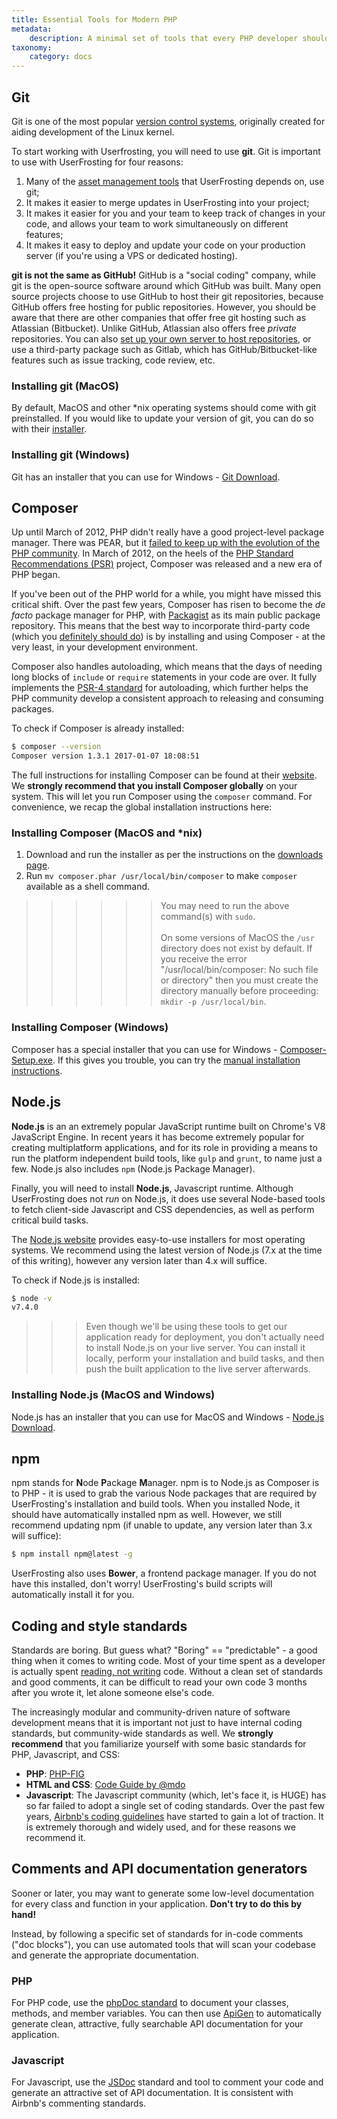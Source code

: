 ```yaml
---
title: Essential Tools for Modern PHP
metadata:
    description: A minimal set of tools that every PHP developer should have installed in their development environment.
taxonomy:
    category: docs
---
```


## Git

Git is one of the most popular [version control systems](https://en.wikipedia.org/wiki/Version_control), originally created for aiding development of the Linux kernel.

To start working with Userfrosting, you will need to use **git**.  Git is important to use with UserFrosting for four reasons:

1. Many of the [asset management tools](#npm) that UserFrosting depends on, use git;
2. It makes it easier to merge updates in UserFrosting into your project;
3. It makes it easier for you and your team to keep track of changes in your code, and allows your team to work simultaneously on different features;
4. It makes it easy to deploy and update your code on your production server (if you're using a VPS or dedicated hosting).

**git is not the same as GitHub!**  GitHub is a "social coding" company, while git is the open-source software around which GitHub was built. Many open source projects choose to use GitHub to host their git repositories, because GitHub offers free hosting for public repositories.  However, you should be aware that there are other companies that offer free git hosting such as Atlassian (Bitbucket).  Unlike GitHub, Atlassian also offers free _private_ repositories.  You can also [set up your own server to host repositories](http://stackoverflow.com/a/5507556/2970321), or use a third-party package such as Gitlab, which has GitHub/Bitbucket-like features such as issue tracking, code review, etc.

### Installing git (MacOS)

By default, MacOS and other *nix operating systems should come with git preinstalled.  If you would like to update your version of git, you can do so with their [installer](https://git-scm.com/download/mac).

### Installing git (Windows)

Git has an installer that you can use for Windows - [Git Download](https://git-scm.com/download/win).

## Composer

Up until March of 2012, PHP didn't really have a good project-level package manager.  There was PEAR, but it [failed to keep up with the evolution of the PHP community](https://benramsey.com/blog/2013/11/the-fall-of-pear-and-the-rise-of-composer/).  In March of 2012, on the heels of the [PHP Standard Recommendations (PSR)](http://www.php-fig.org/psr/) project, Composer was released and a new era of PHP began.

If you've been out of the PHP world for a while, you might have missed this critical shift.  Over the past few years, Composer has risen to become the *de facto* package manager for PHP, with [Packagist](https://packagist.org/) as its main public package repository.  This means that the best way to incorporate third-party code (which you [definitely should do](/background/dont-reinvent-the-wheel)) is by installing and using Composer - at the very least, in your development environment.

Composer also handles autoloading, which means that the days of needing long blocks of `include` or `require` statements in your code are over.  It fully implements the [PSR-4 standard](http://www.php-fig.org/psr/psr-4/) for autoloading, which further helps the PHP community develop a consistent approach to releasing and consuming packages.

To check if Composer is already installed:

```bash
$ composer --version
Composer version 1.3.1 2017-01-07 18:08:51
```

The full instructions for installing Composer can be found at their [website](https://getcomposer.org/doc/00-intro.md#installation-linux-unix-osx).  We **strongly recommend that you install Composer globally** on your system.  This will let you run Composer using the `composer` command.  For convenience, we recap the global installation instructions here:

### Installing Composer (MacOS and *nix)

1. Download and run the installer as per the instructions on the [downloads page](https://getcomposer.org/download/).
2. Run `mv composer.phar /usr/local/bin/composer` to make `composer` available as a shell command.

>>>>>> You may need to run the above command(s) with `sudo`.<br><br>On some versions of MacOS the `/usr` directory does not exist by default. If you receive the error "/usr/local/bin/composer: No such file or directory" then you must create the directory manually before proceeding: `mkdir -p /usr/local/bin`.

### Installing Composer (Windows)

Composer has a special installer that you can use for Windows - [Composer-Setup.exe](https://getcomposer.org/Composer-Setup.exe).  If this gives you trouble, you can try the [manual installation instructions](https://getcomposer.org/doc/00-intro.md#manual-installation).

## Node.js

**Node.js** is an an extremely popular JavaScript runtime built on Chrome's V8 JavaScript Engine. In recent years it has become extremely popular for creating multiplatform applications, and for its role in providing a means to run the platform independent build tools, like `gulp` and `grunt`, to name just a few. Node.js also includes `npm` (Node.js Package Manager).

Finally, you will need to install **Node.js**,  Javascript runtime.  Although UserFrosting does not _run_ on Node.js, it does use several Node-based tools to fetch client-side Javascript and CSS dependencies, as well as perform critical build tasks.

The [Node.js website](https://nodejs.org/en/) provides easy-to-use installers for most operating systems.  We recommend using the latest version of Node.js (7.x at the time of this writing), however any version later than 4.x will suffice.

To check if Node.js is installed:

```bash
$ node -v
v7.4.0
```

>>> Even though we'll be using these tools to get our application ready for deployment, you don't actually need to install Node.js on your live server.  You can install it locally, perform your installation and build tasks, and then push the built application to the live server afterwards.

### Installing Node.js (MacOS and Windows)

Node.js has an installer that you can use for MacOS and Windows - [Node.js Download](https://nodejs.org/en/download/current/).

## npm

npm stands for **N**ode **P**ackage **M**anager.  npm is to Node.js as Composer is to PHP - it is used to grab the various Node packages that are required by UserFrosting's installation and build tools.  When you installed Node, it should have automatically installed npm as well.  However, we still recommend updating npm (if unable to update, any version later than 3.x will suffice):

```bash
$ npm install npm@latest -g
```

UserFrosting also uses **Bower**, a frontend package manager.  If you do not have this installed, don't worry!  UserFrosting's build scripts will automatically install it for you.

## Coding and style standards

Standards are boring.  But guess what?  "Boring" == "predictable" - a good thing when it comes to writing code.  Most of your time spent as a developer is actually spent [reading, not writing](https://blog.codinghorror.com/when-understanding-means-rewriting/) code.  Without a clean set of standards and good comments, it can be difficult to read your own code 3 months after you wrote it, let alone someone else's code.

The increasingly modular and community-driven nature of software development means that it is important not just to have internal coding standards, but community-wide standards as well.  We **strongly recommend** that you familiarize yourself with some basic standards for PHP, Javascript, and CSS:

- **PHP**: [PHP-FIG](http://www.php-fig.org/)
- **HTML and CSS**: [Code Guide by @mdo](http://codeguide.co)
- **Javascript**: The Javascript community (which, let's face it, is HUGE) has so far failed to adopt a single set of coding standards.  Over the past few years, [Airbnb's coding guidelines](https://github.com/airbnb/javascript) have started to gain a lot of traction.  It is extremely thorough and widely used, and for these reasons we recommend it.

## Comments and API documentation generators

Sooner or later, you may want to generate some low-level documentation for every class and function in your application.  **Don't try to do this by hand!**

Instead, by following a specific set of standards for in-code comments ("doc blocks"), you can use automated tools that will scan your codebase and generate the appropriate documentation.

### PHP

For PHP code, use the [phpDoc standard](https://phpdoc.org/docs/latest/guides/docblocks.html) to document your classes, methods, and member variables.  You can then use [ApiGen](http://www.apigen.org/) to automatically generate clean, attractive, fully searchable API documentation for your application.

### Javascript

For Javascript, use the [JSDoc](http://usejsdoc.org/about-getting-started.html) standard and tool to comment your code and generate an attractive set of API documentation.  It is consistent with Airbnb's commenting standards.
